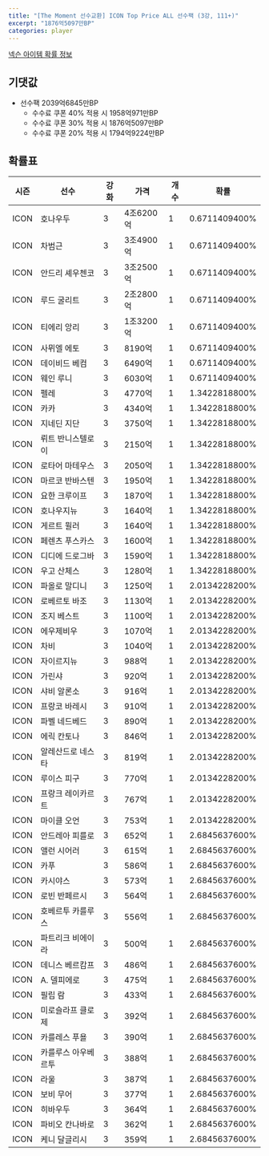 ```yaml
---
title: "[The Moment 선수교환] ICON Top Price ALL 선수팩 (3강, 111+)"
excerpt: "1876억5097만BP"
categories: player
---
```

[넥슨 아이템 확률 정보](http://iteminfo.nexon.com/probability/fo4?sn=6716)

## 기댓값
- 선수팩 2039억6845만BP
  - 수수료 쿠폰 40% 적용 시 1958억971만BP
  - 수수료 쿠폰 30% 적용 시 1876억5097만BP
  - 수수료 쿠폰 20% 적용 시 1794억9224만BP


## 확률표

|시즌|선수|강화|가격|개수|확률|
|---|---|---|---|---|---|
|ICON|호나우두|3|4조6200억|1|0.6711409400%|
|ICON|차범근|3|3조4900억|1|0.6711409400%|
|ICON|안드리 셰우첸코|3|3조2500억|1|0.6711409400%|
|ICON|루드 굴리트|3|2조2800억|1|0.6711409400%|
|ICON|티에리 앙리|3|1조3200억|1|0.6711409400%|
|ICON|사뮈엘 에토|3|8190억|1|0.6711409400%|
|ICON|데이비드 베컴|3|6490억|1|0.6711409400%|
|ICON|웨인 루니|3|6030억|1|0.6711409400%|
|ICON|펠레|3|4770억|1|1.3422818800%|
|ICON|카카|3|4340억|1|1.3422818800%|
|ICON|지네딘 지단|3|3750억|1|1.3422818800%|
|ICON|뤼트 반니스텔로이|3|2150억|1|1.3422818800%|
|ICON|로타어 마테우스|3|2050억|1|1.3422818800%|
|ICON|마르코 반바스텐|3|1950억|1|1.3422818800%|
|ICON|요한 크루이프|3|1870억|1|1.3422818800%|
|ICON|호나우지뉴|3|1640억|1|1.3422818800%|
|ICON|게르트 뮐러|3|1640억|1|1.3422818800%|
|ICON|페렌츠 푸스카스|3|1600억|1|1.3422818800%|
|ICON|디디에 드로그바|3|1590억|1|1.3422818800%|
|ICON|우고 산체스|3|1280억|1|1.3422818800%|
|ICON|파올로 말디니|3|1250억|1|2.0134228200%|
|ICON|로베르토 바조|3|1130억|1|2.0134228200%|
|ICON|조지 베스트|3|1100억|1|2.0134228200%|
|ICON|에우제비우|3|1070억|1|2.0134228200%|
|ICON|차비|3|1040억|1|2.0134228200%|
|ICON|자이르지뉴|3|988억|1|2.0134228200%|
|ICON|가린샤|3|920억|1|2.0134228200%|
|ICON|샤비 알론소|3|916억|1|2.0134228200%|
|ICON|프랑코 바레시|3|910억|1|2.0134228200%|
|ICON|파벨 네드베드|3|890억|1|2.0134228200%|
|ICON|에릭 칸토나|3|846억|1|2.0134228200%|
|ICON|알레산드로 네스타|3|819억|1|2.0134228200%|
|ICON|루이스 피구|3|770억|1|2.0134228200%|
|ICON|프랑크 레이카르트|3|767억|1|2.0134228200%|
|ICON|마이클 오언|3|753억|1|2.0134228200%|
|ICON|안드레아 피를로|3|652억|1|2.6845637600%|
|ICON|앨런 시어러|3|615억|1|2.6845637600%|
|ICON|카푸|3|586억|1|2.6845637600%|
|ICON|카시야스|3|573억|1|2.6845637600%|
|ICON|로빈 반페르시|3|564억|1|2.6845637600%|
|ICON|호베르투 카를루스|3|556억|1|2.6845637600%|
|ICON|파트리크 비에이라|3|500억|1|2.6845637600%|
|ICON|데니스 베르캄프|3|486억|1|2.6845637600%|
|ICON|A. 델피에로|3|475억|1|2.6845637600%|
|ICON|필립 람|3|433억|1|2.6845637600%|
|ICON|미로슬라프 클로제|3|392억|1|2.6845637600%|
|ICON|카를레스 푸욜|3|390억|1|2.6845637600%|
|ICON|카를루스 아우베르투|3|388억|1|2.6845637600%|
|ICON|라울|3|387억|1|2.6845637600%|
|ICON|보비 무어|3|377억|1|2.6845637600%|
|ICON|히바우두|3|364억|1|2.6845637600%|
|ICON|파비오 칸나바로|3|362억|1|2.6845637600%|
|ICON|케니 달글리시|3|359억|1|2.6845637600%|
